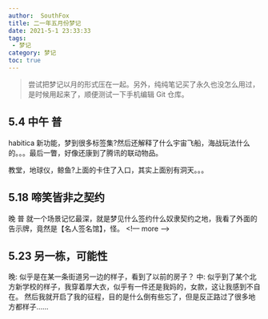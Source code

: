 ```yaml
---
author:  SouthFox
title: 二一年五月份梦记
date: 2021-5-1 23:33:33
tags:
 - 梦记
category: 梦记
toc: true
---
```


> 尝试把梦记以月的形式压在一起。另外，纯纯笔记买了永久也没怎么用过，是时候用起来了，顺便测试一下手机编辑 Git 仓库。

## 5.4 中午 普
habitica 新功能，梦到很多标签集?然后还解释了什么宇宙飞船，海战玩法什么的。。。最后一瞥，好像还康到了腾讯的联动物品。

教堂，地球仪，鲸鱼?上面的卡住了入口，其实上面别有洞天。。。

## 5.18 啼笑皆非之契约
晚 普
就一个场景记忆最深，就是梦见什么签约什么奴隶契约之地，我看了外面的告示牌，竟然是【名人签名馆】，怪。
<!–– more ––>
## 5.23 另一栋，可能性
晚:
似乎是在某一条街道另一边的样子，看到了以前的房子？
中:
似乎到了某个北方新学校的样子，我穿着厚大衣，似乎有一件还是我妈的，女款，这让我感到不自在。
然后我就开启了我的征程，目的是什么倒有些忘了，但是反正路过了很多地方都样子……